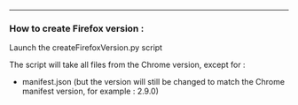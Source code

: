 
---------
### How to create Firefox version :

Launch the createFirefoxVersion.py script

The script will take all files from the Chrome version, except for :
- manifest.json (but the version will still be changed to match the Chrome manifest version, for example : 2.9.0)